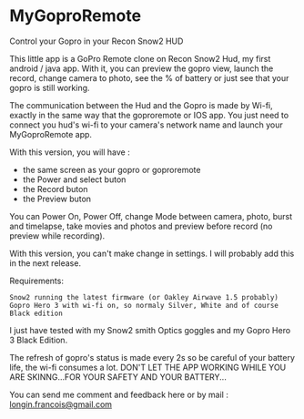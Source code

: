 MyGoproRemote
=============

Control your Gopro in your Recon Snow2 HUD

This little app is a GoPro Remote clone on Recon Snow2 Hud, my first android / java app. 
With it, you can preview the gopro view, launch the record, change camera to photo, see the % of battery
or just see that your gopro is still working.

The communication between the Hud and the Gopro is made by Wi-fi, exactly in the same way that the goproremote or IOS app.
You just need to connect you hud's wi-fi to your camera's network name and launch your MyGoproRemote app.

With this version, you will have :
 - the same screen as your gopro or goproremote
 - the Power and select buton 
 - the Record buton
 - the Preview buton 

You can Power On, Power Off, change Mode between camera, photo, burst and timelapse, 
take movies and photos and preview before record (no preview while recording).

With this version, you can't make change in settings. I will probably add this in the next release.

Requirements:

    Snow2 running the latest firmware (or Oakley Airwave 1.5 probably)
    Gopro Hero 3 with wi-fi on, so normaly Silver, White and of course Black edition

I just have tested with my Snow2 smith Optics goggles and my Gopro Hero 3 Black Edition.

The refresh of gopro's status is made every 2s so be careful of your battery life, the wi-fi consumes a lot. 
DON'T LET THE APP WORKING WHILE YOU ARE SKINNG...FOR YOUR SAFETY AND YOUR BATTERY... 

You can send me comment and feedback here or by mail : longin.francois@gmail.com
